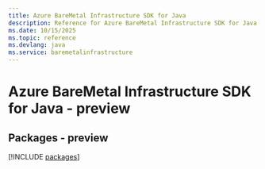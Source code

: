 ```yaml
---
title: Azure BareMetal Infrastructure SDK for Java
description: Reference for Azure BareMetal Infrastructure SDK for Java
ms.date: 10/15/2025
ms.topic: reference
ms.devlang: java
ms.service: baremetalinfrastructure
---
```

# Azure BareMetal Infrastructure SDK for Java - preview
## Packages - preview
[!INCLUDE [packages](baremetal-infrastructure-index.md)]
